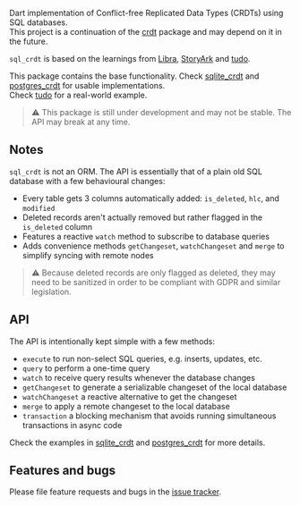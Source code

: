 Dart implementation of Conflict-free Replicated Data Types (CRDTs) using SQL databases.  
This project is a continuation of the [crdt](https://github.com/cachapa/crdt) package and may depend on it in the future.

`sql_crdt` is based on the learnings from [Libra](https://libra-app.eu), [StoryArk](https://storyark.eu) and [tudo](https://github.com/cachapa/crdt).  

This package contains the base functionality. Check [sqlite_crdt](https://github.com/cachapa/sqlite_crdt.git) and [postgres_crdt](https://github.com/cachapa/sql_crdt.git) for usable implementations.  
Check [tudo](https://github.com/cachapa/tudo) for a real-world example.

> ⚠ This package is still under development and may not be stable. The API may break at any time.

## Notes

`sql_crdt` is not an ORM. The API is essentially that of a plain old SQL database with a few behavioural changes:

* Every table gets 3 columns automatically added: `is_deleted`, `hlc`, and `modified`
* Deleted records aren't actually removed but rather flagged in the `is_deleted` column
* Features a reactive `watch` method to subscribe to database queries
* Adds convenience methods `getChangeset`, `watchChangeset` and `merge` to simplify syncing with remote nodes

> ⚠ Because deleted records are only flagged as deleted, they may need to be sanitized in order to be compliant with GDPR and similar legislation.

## API

The API is intentionally kept simple with a few methods:

* `execute` to run non-select SQL queries, e.g. inserts, updates, etc.
* `query` to perform a one-time query
* `watch` to receive query results whenever the database changes
* `getChangeset` to generate a serializable changeset of the local database
* `watchChangeset` a reactive alternative to get the changeset
* `merge` to apply a remote changeset to the local database
* `transaction` a blocking mechanism that avoids running simultaneous transactions in async code

Check the examples in [sqlite_crdt](https://github.com/cachapa/sqlite_crdt/blob/master/example/example.dart) and [postgres_crdt](https://github.com/cachapa/postgres_crdt/blob/master/example/example.dart) for more details.

## Features and bugs

Please file feature requests and bugs in the [issue tracker](https://github.com/cachapa/sql_crdt/issues).

